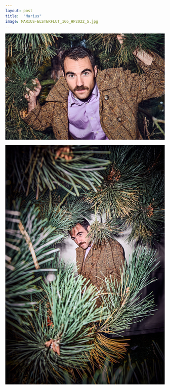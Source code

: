 ```yaml
---
layout: post
title:  "Marius"
image: MARIUS-ELSTERFLUT_166_HP2022_S.jpg
---
```


![alt text](./assets/img/photos/series/mariuselsterflut/MARIUS-ELSTERFLUT_224_HP2022.jpg)

![alt text](./assets/img/photos/series/mariuselsterflut/MARIUS-ELSTERFLUT_137_HP2022.jpg)
